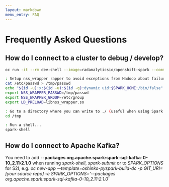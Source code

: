 ```yaml
---
layout: markdown
menu_entry: FAQ
---
```


# Frequently Asked Questions


## How do I connect to a cluster to debug / develop?

```bash
oc run -it --rm dev-shell --image=radanalyticsio/openshift-spark --command -- bash

: Setup nss_wrapper rapper to avoid exceptions from Hadoop about failure to login.
cat /etc/passwd > /tmp/passwd
echo "$(id -u):x:$(id -u):$(id -g):dynamic uid:$SPARK_HOME:/bin/false" >> /tmp/passwd
export NSS_WRAPPER_PASSWD=/tmp/passwd
export NSS_WRAPPER_GROUP=/etc/group
export LD_PRELOAD=libnss_wrapper.so

: Go to a directory where you can write to ./ (useful when using Spark SQL to avoid 'Directory /metastore_db cannot be created.')
cd /tmp

: Run a shell...
spark-shell
```


## How do I connect to Apache Kafka?

You need to add **--packages org.apache.spark:spark-sql-kafka-0-10_2.11:2.1.0** when running *spark-shell*, *spark-submit* or to *SPARK_OPTIONS* for S2I, e.g. *oc new-app --template=oshinko-pyspark-build-dc -p GIT_URI=[your source repo] -e SPARK_OPTIONS='--packages org.apache.spark:spark-sql-kafka-0-10_2.11:2.1.0'*

